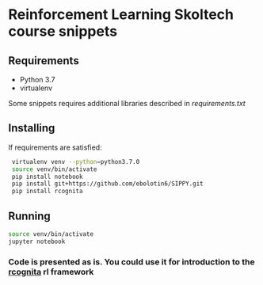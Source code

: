 # Reinforcement Learning Skoltech course snippets

## Requirements
- Python 3.7
- virtualenv

Some snippets requires additional libraries described in *requirements.txt*

## Installing

If requirements are satisfied:
```bash
 virtualenv venv --python=python3.7.0
 source venv/bin/activate
 pip install notebook
 pip install git+https://github.com/ebolotin6/SIPPY.git
 pip install rcognita
```

## Running

```bash
source venv/bin/activate
jupyter notebook
```

### Code is presented as is. You could use it for introduction to the [rcognita](https://github.com/AIDynamicAction/rcognita) rl framework
